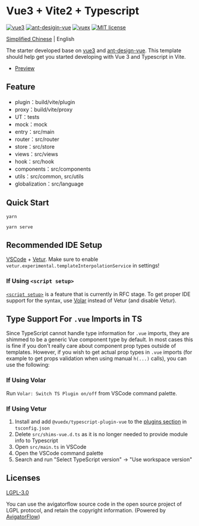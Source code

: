 # Vue3 + Vite2 + Typescript

<p>
  <a href="https://github.com/vuejs/vue-next">
    <img src="https://img.shields.io/badge/vue-3.0.11-brightgreen.svg" alt="vue3"></a>
  <a href="https://github.com/vueComponent/ant-design-vue">
    <img src="https://img.shields.io/badge/antdv--ui-2.1.6-brightgreen.svg" alt="ant-desigin-vue"></a>
  <a href="https://github.com/vuejs/vuex.git">
    <img src="https://img.shields.io/badge/vuex-4.0.0-brightgreen.svg" alt="vuex"></a> 
  <a href="https://github.com/GavinHome/vue3-vite-template/blob/dev/LICENSE">
    <img src="https://img.shields.io/github/license/gavinhome/vue3-vite-template" alt="MIT license"></a>
</p>


[Simplified Chinese](./README.zh.md) | English

The starter developed base on [vue3](https://github.com/vuejs/vue-next) and [ant-design-vue](https://github.com/vueComponent/ant-design-vue). This template should help get you started developing with Vue 3 and Typescript in Vite.

* [Preview](https://gavinhome.github.io/vue3-vite-template)

## Feature

* plugin：build/vite/plugin
* proxy：build/vite/proxy
* UT：tests
* mock：mock
* entry：src/main
* router：src/router
* store：src/store
* views：src/views
* hook：src/hook
* components：src/components
* utils：src/common, src/utils
* globalization：src/language

## Quick Start
```shell
yarn
```
```shell
yarn serve
```

## Recommended IDE Setup

[VSCode](https://code.visualstudio.com/) + [Vetur](https://marketplace.visualstudio.com/items?itemName=octref.vetur). Make sure to enable `vetur.experimental.templateInterpolationService` in settings!

### If Using `<script setup>`

[`<script setup>`](https://github.com/vuejs/rfcs/pull/227) is a feature that is currently in RFC stage. To get proper IDE support for the syntax, use [Volar](https://marketplace.visualstudio.com/items?itemName=johnsoncodehk.volar) instead of Vetur (and disable Vetur).

## Type Support For `.vue` Imports in TS

Since TypeScript cannot handle type information for `.vue` imports, they are shimmed to be a generic Vue component type by default. In most cases this is fine if you don't really care about component prop types outside of templates. However, if you wish to get actual prop types in `.vue` imports (for example to get props validation when using manual `h(...)` calls), you can use the following:

### If Using Volar

Run `Volar: Switch TS Plugin on/off` from VSCode command palette.

### If Using Vetur

1. Install and add `@vuedx/typescript-plugin-vue` to the [plugins section](https://www.typescriptlang.org/tsconfig#plugins) in `tsconfig.json`
2. Delete `src/shims-vue.d.ts` as it is no longer needed to provide module info to Typescript
3. Open `src/main.ts` in VSCode
4. Open the VSCode command palette
5. Search and run "Select TypeScript version" -> "Use workspace version"

## Licenses

[LGPL-3.0](https://opensource.org/licenses/LGPL-3.0)

You can use the avigatorflow source code in the open source project of LGPL protocol, and retain the copyright information. (Powered by <a target="_blank" href="https://gitee.com/gavinhome/AvigatorFlow">AvigatorFlow</a>)

